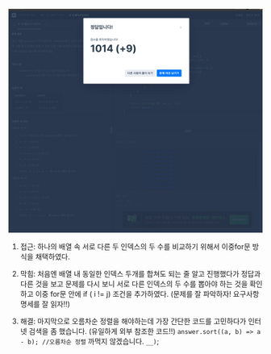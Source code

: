 ![alt text](image.png)

1. 접근: 
        하나의 배열 속 서로 다른 두 인덱스의 두 수를 비교하기 위해서
        이중for문 방식을 채택하였다.

2. 막힘: 처음엔 배열 내 동일한 인덱스 두개를 합쳐도 되는 줄 알고 진행했다가 
        정답과 다른 것을 보고 문제를 다시 보니 서로 다른 인덱스의 두 수를 뽑아야 하는 것을 확인하고
        이중 for문 안에 if ( i != j) 조건을 추가하였다. (문제를 잘 파악하자! 요구사항 명세를 잘 읽자!!)

3. 해결: 
    마지막으로 오름차순 정렬을 해야하는데 
    가장 간단한 코드를 고민하다가 인터넷 검색을 좀 했습니다. (유일하게 외부 참조한 코드!!)
    `answer.sort((a, b) => a - b); //오름차순 정렬`
    까먹지 않겠습니다. `__)`;
